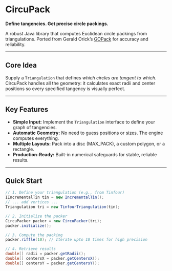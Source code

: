 # CircuPack

**Define tangencies. Get precise circle packings.**

A robust Java library that computes Euclidean circle packings from triangulations. Ported from Gerald Orick’s [GOPack](https://github.com/kensmath/GOPack) for accuracy and reliability.

---

## Core Idea

Supply a `Triangulation` that defines *which circles are tangent to which*. CircuPack handles all the geometry: it calculates exact radii and center positions so every specified tangency is visually perfect.

---

## Key Features

*   **Simple Input:** Implement the `Triangulation` interface to define your graph of tangencies.
*   **Automatic Geometry:** No need to guess positions or sizes. The engine computes everything.
*   **Multiple Layouts:** Pack into a disc (MAX_PACK), a custom polygon, or a rectangle.
*   **Production-Ready:** Built-in numerical safeguards for stable, reliable results.

---

## Quick Start

```java
// 1. Define your triangulation (e.g., from Tinfour)
IIncrementalTin tin = new IncrementalTin();
// ... add vertices ...
Triangulation tri = new TinfourTriangulation(tin);

// 2. Initialize the packer
CircuPacker packer = new CircuPacker(tri);
packer.initialize();

// 3. Compute the packing
packer.riffle(10); // Iterate upto 10 times for high precision

// 4. Retrieve results
double[] radii = packer.getRadii();
double[] centersX = packer.getCentersX();
double[] centersY = packer.getCentersY();
```
